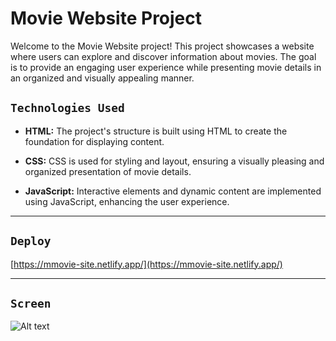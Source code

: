 # Movie Website Project

Welcome to the Movie Website project! This project showcases a website where users can explore and discover information about movies. The goal is to provide an engaging user experience while presenting movie details in an organized and visually appealing manner.

## `Technologies Used`

- **HTML:** The project's structure is built using HTML to create the foundation for displaying content.

- **CSS:** CSS is used for styling and layout, ensuring a visually pleasing and organized presentation of movie details.

- **JavaScript:** Interactive elements and dynamic content are implemented using JavaScript, enhancing the user experience.

---

## `Deploy`

[https://mmovie-site.netlify.app/](https://mmovie-site.netlify.app/)

---

## `Screen`

![Alt text](img.png)
